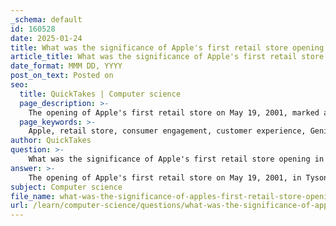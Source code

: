 ```yaml
---
_schema: default
id: 160528
date: 2025-01-24
title: What was the significance of Apple's first retail store opening in terms of consumer engagement?
article_title: What was the significance of Apple's first retail store opening in terms of consumer engagement?
date_format: MMM DD, YYYY
post_on_text: Posted on
seo:
  title: QuickTakes | Computer science
  page_description: >-
    The opening of Apple's first retail store on May 19, 2001, marked a pivotal change in consumer engagement by emphasizing customer-centered experiences, innovative service models like the Genius Bar, and interactive spaces that redefined technology retailing.
  page_keywords: >-
    Apple, retail store, consumer engagement, customer experience, Genius Bar, innovative service models, interactive spaces, brand experience, sales per square foot, technology marketing
author: QuickTakes
question: >-
    What was the significance of Apple's first retail store opening in terms of consumer engagement?
answer: >-
    The opening of Apple's first retail store on May 19, 2001, in Tysons Corner, Virginia, marked a significant turning point in consumer engagement and retail strategy. This event was not just about selling products; it was about creating a unique customer experience that redefined how technology was marketed and sold.\n\n1. **Customer-Centered Experience**: Apple Stores were designed to prioritize the customer experience over traditional sales tactics. This approach was a departure from the conventional retail model, which often focused on volume sales. Instead, Apple aimed to create an environment where customers could interact with products in a hands-on manner, fostering a deeper understanding and appreciation of the technology.\n\n2. **Innovative Service Models**: The stores introduced innovative service models, such as the Genius Bar, where customers could receive expert assistance and support. This personalized service helped build a strong relationship between Apple and its customers, enhancing brand loyalty and trust.\n\n3. **Interactive Spaces**: Apple Stores were designed as interactive spaces that encouraged exploration and engagement. Customers could try out products, attend workshops, and participate in events, making the store a community hub for technology enthusiasts. This engagement strategy helped demystify technology for many consumers, making it more accessible.\n\n4. **Brand Experience Over Product Focus**: Under the leadership of Ron Johnson, Apple reimagined the retail experience to focus on activities and experiences rather than just products. This shift allowed customers to see how Apple products could fit into their lives, enhancing the emotional connection to the brand.\n\n5. **High Sales Per Square Foot**: The success of this retail strategy was evident in the financial performance of Apple Stores. They achieved a higher rate of sales per square foot than any other retailer, generating significant revenue and demonstrating the effectiveness of their customer engagement approach.\n\nIn summary, the significance of Apple's first retail store opening lies in its revolutionary approach to consumer engagement, emphasizing a customer-centered experience, innovative service models, and interactive spaces that transformed the way technology was marketed and sold. This strategy not only enhanced customer satisfaction but also solidified Apple's position as a leader in the tech industry.
subject: Computer science
file_name: what-was-the-significance-of-apples-first-retail-store-opening-in-terms-of-consumer-engagement.md
url: /learn/computer-science/questions/what-was-the-significance-of-apples-first-retail-store-opening-in-terms-of-consumer-engagement
---
```


&nbsp;
